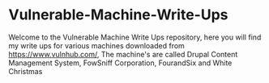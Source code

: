 # Vulnerable-Machine-Write-Ups
Welcome to the Vulnerable Machine Write Ups repository, here you will find my write ups for various machines downloaded from https://www.vulnhub.com/, The machine's are called Drupal Content Management System, FowSniff Corporation, FourandSix and White Christmas
